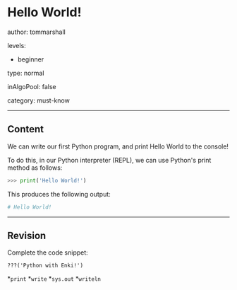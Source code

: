 # Hello World!
author: tommarshall

levels:

  - beginner

type: normal

inAlgoPool: false

category: must-know

---
## Content

We can write our first Python program, and print Hello World to the console!

To do this, in our Python interpreter (REPL), we can use Python's print method as follows:

```python
>>> print('Hello World!')
```

This produces the following output:

```python
# Hello World!
```

---
## Revision

Complete the code snippet:

```
???('Python with Enki!')
```
*`print`
*`write`
*`sys.out`
*`writeln`
